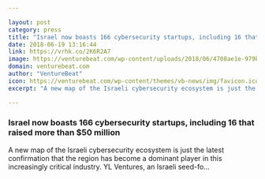 ```yaml
---

layout: post
category: press
title: "Israel now boasts 166 cybersecurity startups, including 16 that raised more than $50 million"
date: 2018-06-19 13:16:44
link: https://vrhk.co/2K6R2A7
image: https://venturebeat.com/wp-content/uploads/2018/06/4708ae1e-979b-4490-964c-48c24cf325bd.jpg?fit=1348%2C674&strip=all
domain: venturebeat.com
author: "VentureBeat"
icon: https://venturebeat.com/wp-content/themes/vb-news/img/favicon.ico
excerpt: "A new map of the Israeli cybersecurity ecosystem is just the latest confirmation that the region has become a dominant player in this increasingly critical industry. YL Ventures, an Israeli seed-fo…"

---
```


### Israel now boasts 166 cybersecurity startups, including 16 that raised more than $50 million

A new map of the Israeli cybersecurity ecosystem is just the latest confirmation that the region has become a dominant player in this increasingly critical industry. YL Ventures, an Israeli seed-fo…